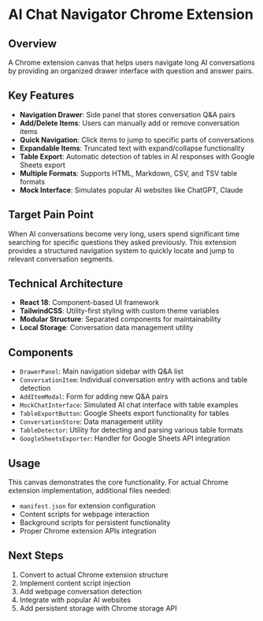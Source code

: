 # AI Chat Navigator Chrome Extension

## Overview
A Chrome extension canvas that helps users navigate long AI conversations by providing an organized drawer interface with question and answer pairs.

## Key Features
- **Navigation Drawer**: Side panel that stores conversation Q&A pairs
- **Add/Delete Items**: Users can manually add or remove conversation items
- **Quick Navigation**: Click items to jump to specific parts of conversations
- **Expandable Items**: Truncated text with expand/collapse functionality
- **Table Export**: Automatic detection of tables in AI responses with Google Sheets export
- **Multiple Formats**: Supports HTML, Markdown, CSV, and TSV table formats
- **Mock Interface**: Simulates popular AI websites like ChatGPT, Claude

## Target Pain Point
When AI conversations become very long, users spend significant time searching for specific questions they asked previously. This extension provides a structured navigation system to quickly locate and jump to relevant conversation segments.

## Technical Architecture
- **React 18**: Component-based UI framework
- **TailwindCSS**: Utility-first styling with custom theme variables
- **Modular Structure**: Separated components for maintainability
- **Local Storage**: Conversation data management utility

## Components
- `DrawerPanel`: Main navigation sidebar with Q&A list
- `ConversationItem`: Individual conversation entry with actions and table detection
- `AddItemModal`: Form for adding new Q&A pairs
- `MockChatInterface`: Simulated AI chat interface with table examples
- `TableExportButton`: Google Sheets export functionality for tables
- `ConversationStore`: Data management utility
- `TableDetector`: Utility for detecting and parsing various table formats
- `GoogleSheetsExporter`: Handler for Google Sheets API integration

## Usage
This canvas demonstrates the core functionality. For actual Chrome extension implementation, additional files needed:
- `manifest.json` for extension configuration
- Content scripts for webpage interaction
- Background scripts for persistent functionality
- Proper Chrome extension APIs integration

## Next Steps
1. Convert to actual Chrome extension structure
2. Implement content script injection
3. Add webpage conversation detection
4. Integrate with popular AI websites
5. Add persistent storage with Chrome storage API